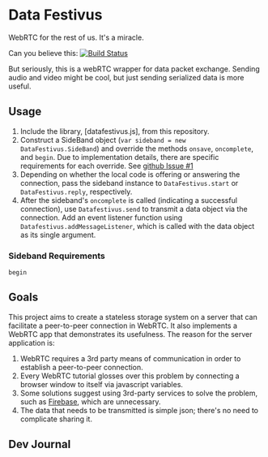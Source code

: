 # Data Festivus
WebRTC for the rest of us.  It's a miracle.

Can you believe this: [![Build Status](https://travis-ci.org/sethbattin/datafestivus.svg?branch=master)](https://travis-ci.org/sethbattin/datafestivus)

But seriously, this is a webRTC wrapper for data packet exchange.  Sending audio and video might be cool, but just sending serialized data is more useful.

## Usage

1. Include the library, [datafestivus.js], from this repository.
1. Construct a SideBand object (`var sideband = new DataFestivus.SideBand`) and override the methods `onsave`, `oncomplete`, and `begin`.  Due to implementation details, there are specific requirements for each override.  See [github Issue #1](https://github.com/sethbattin/datafestivus/issues/1)
1. Depending on whether the local code is offering or answering the connection, pass the sideband instance to `DataFestivus.start` or `DataFestivus.reply`, respectively.
1. After the sideband's `oncomplete` is called (indicating a successful connection), use `Datafestivus.send` to transmit a data object via the connection.  Add an event listener function using `Datafestivus.addMessageListener`, which is called with the data object as its single argument.

### Sideband Requirements

`begin`

## Goals
This project aims to create a stateless storage system on a server that can facilitate a peer-to-peer connection in WebRTC.  It also implements a WebRTC app that demonstrates its usefulness.  The reason for the server application is:

1. WebRTC requires a 3rd party means of communication in order to establish a peer-to-peer connection.  
2. Every WebRTC tutorial glosses over this problem by connecting a browser window to itself via javascript variables.  
3. Some solutions suggest using 3rd-party services to solve the problem, such as [Firebase](https://firebase.google.com/), which are unnecessary.  
4. The data that needs to be transmitted is simple json; there's no need to complicate sharing it.  

## Dev Journal